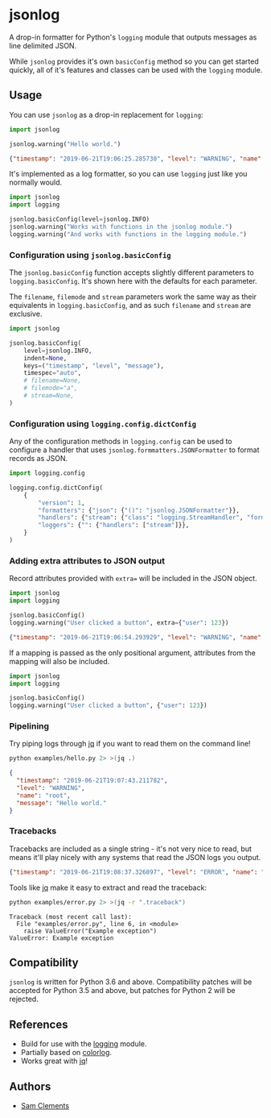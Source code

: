 jsonlog
=======

A drop-in formatter for Python's `logging` module that outputs messages as line
delimited JSON.

While `jsonlog` provides it's own `basicConfig` method so you can get started
quickly, all of it's features and classes can be used with the `logging` module.

Usage
-----

You can use `jsonlog` as a drop-in replacement for `logging`:

```python
import jsonlog

jsonlog.warning("Hello world.")
```

```json
{"timestamp": "2019-06-21T19:06:25.285730", "level": "WARNING", "name": "root", "message": "Hello world."}
```

It's implemented as a log formatter, so you can use `logging` just like you
normally would.

```python
import jsonlog
import logging

jsonlog.basicConfig(level=jsonlog.INFO)
jsonlog.warning("Works with functions in the jsonlog module.")
logging.warning("And works with functions in the logging module.")
```

### Configuration using `jsonlog.basicConfig`

The `jsonlog.basicConfig` function accepts slightly different parameters to
`logging.basicConfig`. It's shown here with the defaults for each parameter.

The `filename`, `filemode` and `stream` parameters work the same way as their
equivalents in `logging.basicConfig`, and as such `filename` and `stream` are
exclusive.

```python
import jsonlog

jsonlog.basicConfig(
    level=jsonlog.INFO,
    indent=None,
    keys=("timestamp", "level", "message"),
    timespec="auto",
    # filename=None,
    # filemode="a",
    # stream=None,
)
```

### Configuration using `logging.config.dictConfig`

Any of the configuration methods in `logging.config` can be used to configure a
handler that uses `jsonlog.formmatters.JSONFormatter` to format records as JSON.

```python
import logging.config

logging.config.dictConfig(
    {
        "version": 1,
        "formatters": {"json": {"()": "jsonlog.JSONFormatter"}},
        "handlers": {"stream": {"class": "logging.StreamHandler", "formatter": "json"}},
        "loggers": {"": {"handlers": ["stream"]}},
    }
)
```

### Adding extra attributes to JSON output

Record attributes provided with `extra=` will be included in the JSON object.

```python
import jsonlog
import logging

jsonlog.basicConfig()
logging.warning("User clicked a button", extra={"user": 123})
```

```json
{"timestamp": "2019-06-21T19:06:54.293929", "level": "WARNING", "name": "root", "message": "User clicked a button", "user": 123}
```

If a mapping is passed as the only positional argument, attributes from the
mapping will also be included.

```python
import jsonlog
import logging

jsonlog.basicConfig()
logging.warning("User clicked a button", {"user": 123})
```

### Pipelining

Try piping logs through [jq] if you want to read them on the command line!

```bash
python examples/hello.py 2> >(jq .)
```

```json
{
  "timestamp": "2019-06-21T19:07:43.211782",
  "level": "WARNING",
  "name": "root",
  "message": "Hello world."
}

```

### Tracebacks

Tracebacks are included as a single string - it's not very nice to read, but
means it'll play nicely with any systems that read the JSON logs you output.

```json
{"timestamp": "2019-06-21T19:08:37.326897", "level": "ERROR", "name": "root", "message": "Encountered an error", "traceback": "Traceback (most recent call last):\n  File \"examples/error.py\", line 6, in <module>\n    raise ValueError(\"Example exception\")\nValueError: Example exception"}
```

Tools like [jq] make it easy to extract and read the traceback:

```bash
python examples/error.py 2> >(jq -r ".traceback")
```

```
Traceback (most recent call last):
  File "examples/error.py", line 6, in <module>
    raise ValueError("Example exception")
ValueError: Example exception
```

Compatibility
-------------

`jsonlog` is written for Python 3.6 and above. Compatibility patches will be
accepted for Python 3.5 and above, but patches for Python 2 will be rejected.

References
----------

* Build for use with the [logging] module.
* Partially based on [colorlog].
* Works great with [jq]!

Authors
-------

* [Sam Clements]

[colorlog]: https://gitlab.com/borntyping/colorlog
[jq]: https://stedolan.github.io/jq/
[logging]: https://docs.python.org/3/library/logging.html
[Sam Clements]: https://gitlab.com/borntyping
